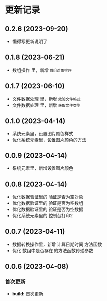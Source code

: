 # 更新记录

## 0.2.6 (2023-09-20)

*  懒得写更新说明了

## 0.1.8 (2023-06-21)

*  数组操作 里，新增 `数组对象排序`


## 0.1.7 (2023-06-10)

*  文件数据处理 里，新增 `效验文件格式`
*  文件数据处理 里，新增 `获取文件类型`

## 0.1.0 (2023-04-14)

*  系统元素里，设置图片颜色样式
*  优化系统元素里，设置图片颜色的方法

## 0.0.9 (2023-04-14)

*  系统元素里，新增设置图片颜色

## 0.0.8 (2023-04-14)

*  优化数据验证里的 验证是否为空对象
*  优化数据验证里的 验证是否为空数组
*  优化数据验证里的 验证是否为空数据
*  优化系统元素里的 控制台打印2


## 0.0.7 (2023-04-11)

*  数据转换操作里，新增 计算日期时间 方法函数
*  优化 数组中是否存在 的方法函数传递参数


## 0.0.6 (2023-04-08)

### 首次更新

* **build:** 首次更新

